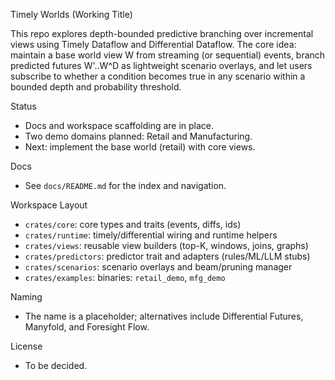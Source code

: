 Timely Worlds (Working Title)

This repo explores depth-bounded predictive branching over incremental views using Timely Dataflow and Differential Dataflow. The core idea: maintain a base world view W from streaming (or sequential) events, branch predicted futures W'..W^D as lightweight scenario overlays, and let users subscribe to whether a condition becomes true in any scenario within a bounded depth and probability threshold.

Status
- Docs and workspace scaffolding are in place.
- Two demo domains planned: Retail and Manufacturing.
- Next: implement the base world (retail) with core views.

Docs
- See `docs/README.md` for the index and navigation.

Workspace Layout
- `crates/core`: core types and traits (events, diffs, ids)
- `crates/runtime`: timely/differential wiring and runtime helpers
- `crates/views`: reusable view builders (top-K, windows, joins, graphs)
- `crates/predictors`: predictor trait and adapters (rules/ML/LLM stubs)
- `crates/scenarios`: scenario overlays and beam/pruning manager
- `crates/examples`: binaries: `retail_demo`, `mfg_demo`

Naming
- The name is a placeholder; alternatives include Differential Futures, Manyfold, and Foresight Flow.

License
- To be decided.

